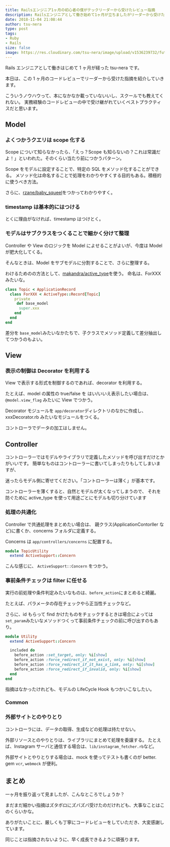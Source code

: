 ```yaml
---
title: Railsエンジニア1ヶ月の初心者の僕がテックリーダーから受けたレビュー指摘
description: Railsエンジニアとして働き始めて1ヶ月が立ちましたがリーダーから受けたコードレビュー指摘についてまとめました
date: 2018-11-04 21:08:44
author: tsu-nera
type: post
tags:
- Ruby
- Rails
size: false
image: https://res.cloudinary.com/tsu-nera/image/upload/v1536239732/futurismo/thumbnails/rails-logo.png
---
```


Rails エンジニアとして働きはじめて 1 ヶ月が経った tsu-nera です。

本日は、この 1 ヶ月のコードレビューでリーダーから受けた指摘を紹介していきます。

こういうノウハウって、本になかなか載っていないいし、スクールでも教えてくれない。
実務経験のコードレビューの中で受け継がれていくベストプラクティスだと思います。

## Model

### よくつかうクエリは scope 化する

Scope について知らなかったら、「えっ？Scope も知らないの？これは常識だよ！」といわれた。そのくらい当たり前につかうパターン。

Scope をモデルに設定することで、特定の SQL をメソッド化することができる。
メソッド化は命名することで処理をわかりやすくする目的もある。積極的に使うべき方法。

さらに、[rzane/baby_squeel](https://github.com/rzane/baby_squeel)をつかってわかりやすく。

### timestamp は基本的にはつける

とくに理由がなければ、timestamp はつけとく。

### モデルはサブクラスをつくることで細かく分けて整理

Controller や View のロジックを Model によせることがよいが、今度は Model が肥大化してくる。

そんなときは、Model をサブモデルに分割することで、さらに整理する。

わけるためのの方法として、[makandra/active_type](https://github.com/makandra/active_type)を使う。 命名は、ForXXX みたいな。

```ruby
class Topic < ApplicationRecord
  class ForXXX < ActiveType::Record[Topic]
    private
     def base_model
      super.xxx
    end
  end
end
```

差分を `base_model`みたいなかたちで、子クラスでメソッド定義して差分抽出してつかうのもよい。

## View

### 表示の制御は Decorator を利用する

View で表示する形式を制御するのであれば、decorator を利用する。

たとえば、model の属性の true/false を はい/いいえ表示したい場合は、`@model.view_flag` みたいに View でつかう。

Decorator モジュールを `app/decorator`ディレクトリのなかに作成し、xxxDecorator.rb みたいなモジュールをつくる。

コントローラでデータの加工はしません。

## Controller

コントローラーではモデルやライブラリで定義したメソッドを呼び出すだけとかがいいです。
簡単なものはコントローラーに書いてしまったりもしてしまいますが、

迷ったらモデル側に寄せてください。「コントローラーは薄く」が基本です。

コントローラーを薄くすると、自然とモデルが太くなってしまうので、
それを防ぐために active_type を使って用途ごとにモデルも切り分けています

### 処理の共通化

Controller で共通処理をまとめたい場合は、
親クラス(ApplicationContorller など)に書くか、concerns フォルダに定義する。

Concerns は `app/controllers/concerns` に配置する。

```ruby
module TopicUtility
  extend ActiveSupport::Concern
```

こんな感じに、 `ActiveSupport::Concern` をつかう。

### 事前条件チェックは filter に任せる

実行の前処理や条件判定みたいなものは、`before_action`にまとめると綺麗。

たとえば、パラメータの存在チェックやら正当性チェックなど。

さらに、id もらって find かけたものをチェックするときは場合によっては
`set_param`みたいなメソッドつくって事前条件チェックの前に呼び出すのもあり。

```ruby
module Utility
  extend ActiveSupport::Concern

  included do
    before_action :set_target, only: %i[show]
    before_action :force_redirect_if_not_exist, only: %i[show]
    before_action :force_redirect_if_it_has_a_link, only: %i[show]
    before_action :force_redirect_if_invalid, only: %i[show]
  end
end
```

指摘はなかったけれども、モデルの LifeCycle Hook もつかいこなしたい。

### Common

### 外部サイトとのやりとり

コントローラには、データの取得、生成などの処理は持たせない。

外部リソースとのやりとりは、ライブラリにまとめて処理を委譲する。
たとえば、Instagram サーバと通信する場合は、`lib/instagram_fetcher.rb`など。

外部サイトとやりとりする場合は、mock を使ってテストも書くのが better.
gem `vcr`, `webmock` が便利。

## まとめ

一ヶ月を振り返って見ましたが、こんなところでしょうか？

まだまだ細かい指摘はズタボロにズバズバ受けたのだけれども、大事なことはこのくらいかな。

ありがたいことに、厳しくも丁寧にコードレビューをしていただき、大変感謝しています。

同じことは指摘されないように、早く成長できるように頑張ります。

